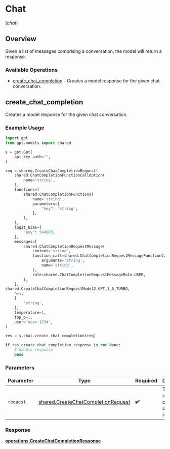 # Chat
(*chat*)

## Overview

Given a list of messages comprising a conversation, the model will return a response.

### Available Operations

* [create_chat_completion](#create_chat_completion) - Creates a model response for the given chat conversation.

## create_chat_completion

Creates a model response for the given chat conversation.

### Example Usage

```python
import gpt
from gpt.models import shared

s = gpt.Gpt(
    api_key_auth="",
)

req = shared.CreateChatCompletionRequest(
    shared.ChatCompletionFunctionCallOption(
        name='string',
    ),
    functions=[
        shared.ChatCompletionFunctions(
            name='string',
            parameters={
                "key": 'string',
            },
        ),
    ],
    logit_bias={
        "key": 544683,
    },
    messages=[
        shared.ChatCompletionRequestMessage(
            content='string',
            function_call=shared.ChatCompletionRequestMessageFunctionCall(
                arguments='string',
                name='string',
            ),
            role=shared.ChatCompletionRequestMessageRole.USER,
        ),
    ],
shared.CreateChatCompletionRequestModel2.GPT_3_5_TURBO,
    n=1,
    [
        'string',
    ],
    temperature=1,
    top_p=1,
    user='user-1234',
)

res = s.chat.create_chat_completion(req)

if res.create_chat_completion_response is not None:
    # handle response
    pass
```

### Parameters

| Parameter                                                                                | Type                                                                                     | Required                                                                                 | Description                                                                              |
| ---------------------------------------------------------------------------------------- | ---------------------------------------------------------------------------------------- | ---------------------------------------------------------------------------------------- | ---------------------------------------------------------------------------------------- |
| `request`                                                                                | [shared.CreateChatCompletionRequest](../../models/shared/createchatcompletionrequest.md) | :heavy_check_mark:                                                                       | The request object to use for the request.                                               |


### Response

**[operations.CreateChatCompletionResponse](../../models/operations/createchatcompletionresponse.md)**

